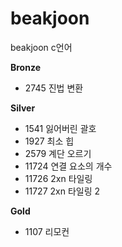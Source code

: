 # beakjoon
beakjoon c언어

**Bronze**

- 2745  진법 변환


**Silver**

- 1541  잃어버린 괄호
- 1927  최소 힙
- 2579  계단 오르기
- 11724 연결 요소의 개수
- 11726 2xn 타일링
- 11727 2xn 타일링 2


**Gold**

- 1107  리모컨